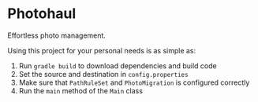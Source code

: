 # Photohaul

Effortless photo management.

Using this project for your personal needs is as simple as:

1. Run `gradle build` to download dependencies and build code
2. Set the source and destination in `config.properties`
3. Make sure that `PathRuleSet` and `PhotoMigration` is configured correctly
4. Run the `main` method of the `Main` class
